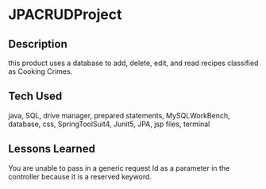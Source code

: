 # JPACRUDProject
## Description
this product uses a database to add, delete, edit, and read recipes classified as Cooking Crimes.
## Tech Used
java, SQL, drive manager, prepared statements, MySQLWorkBench, database, css, SpringToolSuit4, Junit5, JPA, jsp files, terminal
## Lessons Learned
You are unable to pass in a generic request Id as a parameter in the controller because it is a reserved keyword.
